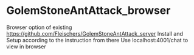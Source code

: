 # GolemStoneAntAttack_browser
Browser option of existing https://github.com/Fleischers/GolemStoneAntAttack_server
Install and Setup according to the instruction from there
Use localhost:4001/chat to view in browser